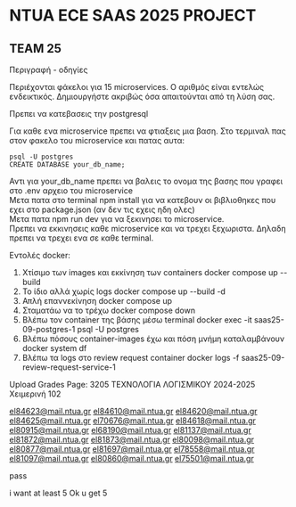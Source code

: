 # NTUA ECE SAAS 2025 PROJECT

## TEAM 25

Περιγραφή - οδηγίες

Περιέχονται φάκελοι για 15 microservices. Ο αριθμός είναι εντελώς ενδεικτικός. Δημιουργήστε ακριβώς όσα απαιτούνται από τη λύση σας.

Πρεπει να κατεβασεις την postgresql 

Για καθε ενα microservice πρεπει να φτιαξεις μια βαση. Στο τερμιναλ πας στον φακελο του microservice και πατας αυτα:
```
psql -U postgres
CREATE DATABASE your_db_name;
```
Αντι για your_db_name πρεπει να βαλεις το ονομα της βασης που γραφει στο .env αρχειο του microservice  
Μετα πατα στο terminal npm install για να κατεβουν οι βιβλιοθηκες που εχει στο package.json (αν δεν τις εχεις ηδη ολες)  
Μετα πατα npm run dev για να ξεκινησει το microservice.  
Πρεπει να εκκινησεις καθε microservice και να τρεχει ξεχωριστα. Δηλαδη πρεπει να τρεχει ενα σε καθε terminal.

Εντολές docker:

1. Χτίσιμο των images και εκκίνηση των containers 
docker compose up --build
2. Το ίδιο αλλά χωρίς logs
docker compose up --build -d
3. Απλή επαννεκίνηση
docker compose up
4. Σταματάω να το τρέχω
docker compose down
5. Βλέπω τον container της βάσης μέσω terminal
docker exec -it saas25-09-postgres-1 psql -U postgres
6. Βλέπω πόσους container-images έχω και πόση μνήμη καταλαμβάνουν
docker system df
7. Βλέπω τα logs στο review request container
docker logs -f saas25-09-review-request-service-1

Upload Grades Page:
3205
ΤΕΧΝΟΛΟΓΙΑ ΛΟΓΙΣΜΙΚΟΥ
2024-2025 Χειμερινή
102

el84623@mail.ntua.gr
el84610@mail.ntua.gr
el84620@mail.ntua.gr
el84625@mail.ntua.gr
el70676@mail.ntua.gr
el84618@mail.ntua.gr
el80915@mail.ntua.gr
el68190@mail.ntua.gr
el81137@mail.ntua.gr
el81872@mail.ntua.gr
el81873@mail.ntua.gr
el80098@mail.ntua.gr
el80877@mail.ntua.gr
el81697@mail.ntua.gr
el78558@mail.ntua.gr
el81097@mail.ntua.gr
el80860@mail.ntua.gr
el75501@mail.ntua.gr

pass

i want at least 5
Ok u get 5